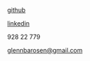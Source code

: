 [github](https://github.com/glennbarosen)

[linkedin](https://linkedin.com/in/glenn-arnold-barosen)

928 22 779

<glennbarosen@gmail.com>